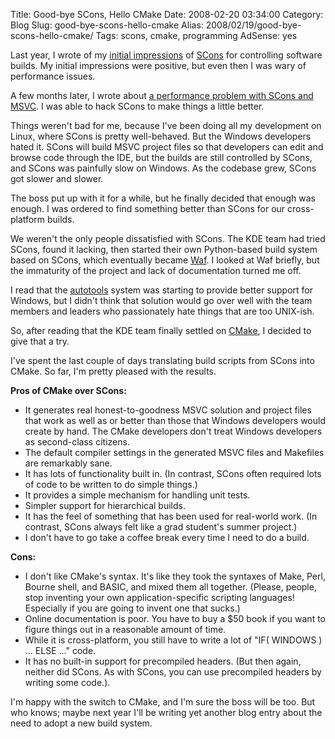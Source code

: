 Title: Good-bye SCons, Hello CMake
Date: 2008-02-20 03:34:00
Category: Blog
Slug: good-bye-scons-hello-cmake
Alias: 2008/02/19/good-bye-scons-hello-cmake/
Tags: scons, cmake, programming
AdSense: yes

<p>
Last year, I wrote of my <a href="http://kristopherjohnson.blogspot.com/2007/03/scons.html">initial impressions</a> of <a href="http://www.scons.org/">SCons</a> for controlling software builds.  My initial impressions were positive, but even then I was wary of performance issues.
</p>
<p>
A few months later, I wrote about <a href="http://kristopherjohnson.blogspot.com/2007/07/improving-scons-performance-for-msvc8.html">a performance problem with SCons and MSVC</a>.  I was able to hack SCons to make things a little better.
</p>
<p>
Things weren't bad for me, because I've been doing all my development on Linux, where SCons is pretty well-behaved.  But the Windows developers hated it.  SCons will build MSVC project files so that developers can edit and browse code through the IDE, but the builds are still controlled by SCons, and SCons was painfully slow on Windows.  As the codebase grew, SCons got slower and slower.
</p>
<p>
The boss put up with it for a while, but he finally decided that enough was enough.  I was ordered to find something better than SCons for our cross-platform builds.
</p>
<p>
We weren't the only people dissatisfied with SCons.  The KDE team had tried SCons, found it lacking, then started their own Python-based build system based on SCons, which eventually became <a href="http://code.google.com/p/waf/">Waf</a>.  I looked at Waf briefly, but the immaturity of the project and lack of documentation turned me off.
</p>
<p>
I read that the <a href="http://en.wikipedia.org/wiki/GNU_build_system">autotools</a> system was starting to provide better support for Windows, but I didn't think that solution would go over well with the team members and leaders who passionately hate things that are too UNIX-ish.
</p>
<p>
So, after reading that the KDE team finally settled on <a href="http://www.cmake.org">CMake</a>, I decided to give that a try.
</p>
<p>
I've spent the last couple of days translating build scripts from SCons into CMake.  So far, I'm pretty pleased with the results.
</p>
<p>
<b>Pros of CMake over SCons:</b>
</p>
<ul>
<li>It generates real honest-to-goodness MSVC solution and project files that work as well as or better than those that Windows developers would create by hand.  The CMake developers don't treat Windows developers as second-class citizens.</li>
<li>The default compiler settings in the generated MSVC files and Makefiles are remarkably sane.</li>
<li>It has lots of functionality built in.  (In contrast, SCons often required lots of code to be written to do simple things.)</li>
<li>It provides a simple mechanism for handling unit tests.</li>
<li>Simpler support for hierarchical builds.</li>
<li>It has the feel of something that has been used for real-world work. (In contrast,  SCons always felt like a grad student's summer project.)</li>
<li>I don't have to go take a coffee break every time I need to do a build.</li>
</ul>
<p>
<b>Cons:</b>
</p>
<ul>
<li>I don't like CMake's syntax.  It's like they took the syntaxes of Make, Perl, Bourne shell, and BASIC, and mixed them all together.  (Please, people, stop inventing your own application-specific scripting languages!  Especially if you are going to invent one that sucks.)</li>
<li>Online documentation is poor.  You have to buy a $50 book if you want to figure things out in a reasonable amount of time.</li>
<li>While it is cross-platform, you still have to write a lot of "IF( WINDOWS ) ... ELSE ..." code.</li>
<li>It has no built-in support for precompiled headers.  (But then again, neither did SCons.  As with SCons, you can use precompiled headers by writing some code.).</li>
</ul>
<p>
I'm happy with the switch to CMake, and I'm sure the boss will be too.  But who knows; maybe next year I'll be writing yet another blog entry about the need to adopt a new build system.
</p>
